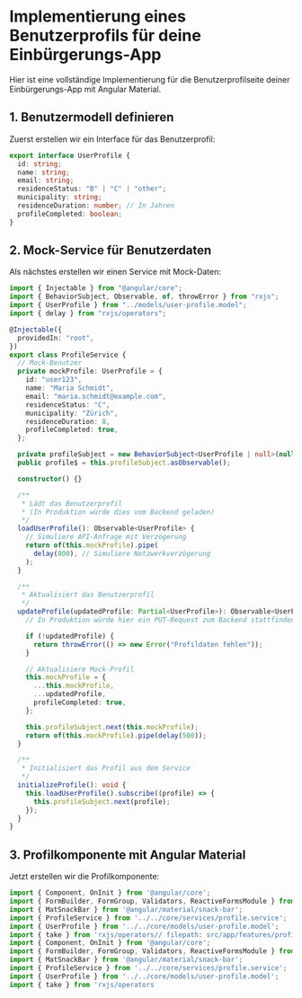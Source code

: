 # Implementierung eines Benutzerprofils für deine Einbürgerungs-App

Hier ist eine vollständige Implementierung für die Benutzerprofilseite deiner Einbürgerungs-App mit Angular Material.

## 1. Benutzermodell definieren

Zuerst erstellen wir ein Interface für das Benutzerprofil:

```typescript
export interface UserProfile {
  id: string;
  name: string;
  email: string;
  residenceStatus: "B" | "C" | "other";
  municipality: string;
  residenceDuration: number; // In Jahren
  profileCompleted: boolean;
}
```

## 2. Mock-Service für Benutzerdaten

Als nächstes erstellen wir einen Service mit Mock-Daten:

```typescript
import { Injectable } from "@angular/core";
import { BehaviorSubject, Observable, of, throwError } from "rxjs";
import { UserProfile } from "../models/user-profile.model";
import { delay } from "rxjs/operators";

@Injectable({
  providedIn: "root",
})
export class ProfileService {
  // Mock-Benutzer
  private mockProfile: UserProfile = {
    id: "user123",
    name: "Maria Schmidt",
    email: "maria.schmidt@example.com",
    residenceStatus: "C",
    municipality: "Zürich",
    residenceDuration: 8,
    profileCompleted: true,
  };

  private profileSubject = new BehaviorSubject<UserProfile | null>(null);
  public profile$ = this.profileSubject.asObservable();

  constructor() {}

  /**
   * Lädt das Benutzerprofil
   * (In Produktion würde dies vom Backend geladen)
   */
  loadUserProfile(): Observable<UserProfile> {
    // Simuliere API-Anfrage mit Verzögerung
    return of(this.mockProfile).pipe(
      delay(800), // Simuliere Netzwerkverzögerung
    );
  }

  /**
   * Aktualisiert das Benutzerprofil
   */
  updateProfile(updatedProfile: Partial<UserProfile>): Observable<UserProfile> {
    // In Produktion würde hier ein PUT-Request zum Backend stattfinden

    if (!updatedProfile) {
      return throwError(() => new Error("Profildaten fehlen"));
    }

    // Aktualisiere Mock-Profil
    this.mockProfile = {
      ...this.mockProfile,
      ...updatedProfile,
      profileCompleted: true,
    };

    this.profileSubject.next(this.mockProfile);
    return of(this.mockProfile).pipe(delay(500));
  }

  /**
   * Initialisiert das Profil aus dem Service
   */
  initializeProfile(): void {
    this.loadUserProfile().subscribe((profile) => {
      this.profileSubject.next(profile);
    });
  }
}
```

## 3. Profilkomponente mit Angular Material

Jetzt erstellen wir die Profilkomponente:

```typescript
import { Component, OnInit } from '@angular/core';
import { FormBuilder, FormGroup, Validators, ReactiveFormsModule } from '@angular/forms';
import { MatSnackBar } from '@angular/material/snack-bar';
import { ProfileService } from '../../core/services/profile.service';
import { UserProfile } from '../../core/models/user-profile.model';
import { take } from 'rxjs/operators// filepath: src/app/features/profile/profile.component.ts
import { Component, OnInit } from '@angular/core';
import { FormBuilder, FormGroup, Validators, ReactiveFormsModule } from '@angular/forms';
import { MatSnackBar } from '@angular/material/snack-bar';
import { ProfileService } from '../../core/services/profile.service';
import { UserProfile } from '../../core/models/user-profile.model';
import { take } from 'rxjs/operators
```
